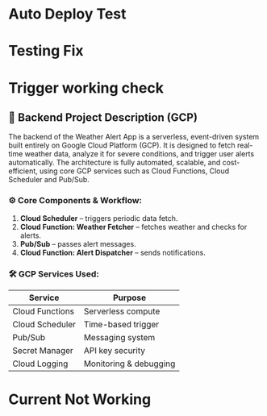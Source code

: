 # Auto Deploy Test
# Testing Fix
# Trigger working check

## 🔧 Backend Project Description (GCP)

The backend of the Weather Alert App is a serverless, event-driven system built entirely on Google Cloud Platform (GCP). It is designed to fetch real-time weather data, analyze it for severe conditions, and trigger user alerts automatically. The architecture is fully automated, scalable, and cost-efficient, using core GCP services such as Cloud Functions, Cloud Scheduler and Pub/Sub.

### ⚙️ Core Components & Workflow:
1. **Cloud Scheduler** – triggers periodic data fetch.
2. **Cloud Function: Weather Fetcher** – fetches weather and checks for alerts.
3. **Pub/Sub** – passes alert messages.
4. **Cloud Function: Alert Dispatcher** – sends notifications.

### 🛠️ GCP Services Used:

| Service         | Purpose                                   |
|----------------|--------------------------------------------|
| Cloud Functions | Serverless compute                        |
| Cloud Scheduler | Time-based trigger                        |
| Pub/Sub         | Messaging system                          |
| Secret Manager  | API key security                          |
| Cloud Logging   | Monitoring & debugging                    |

# Current Not Working
